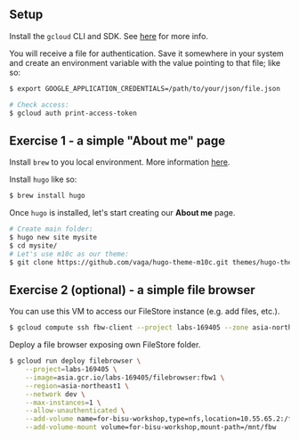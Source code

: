 ## Setup

Install the `gcloud` CLI and SDK. See [here](https://cloud.google.com/sdk/docs/install) for more info.

You will receive a file for authentication. Save it somewhere in your system and create an environment variable with the value pointing to that file; like so:

``` sh
$ export GOOGLE_APPLICATION_CREDENTIALS=/path/to/your/json/file.json

# Check access:
$ gcloud auth print-access-token
```

## Exercise 1 - a simple "About me" page

Install `brew` to you local environment. More information [here](https://brew.sh/).

Install `hugo` like so:

``` sh
$ brew install hugo
```

Once `hugo` is installed, let's start creating our **About me** page.

``` sh
# Create main folder:
$ hugo new site mysite
$ cd mysite/
# Let's use m10c as our theme:
$ git clone https://github.com/vaga/hugo-theme-m10c.git themes/hugo-theme-m10c
```

## Exercise 2 (optional) - a simple file browser

You can use this VM to access our FileStore instance (e.g. add files, etc.).

``` sh
$ gcloud compute ssh fbw-client --project labs-169405 --zone asia-northeast1-a
```

Deploy a file browser exposing own FileStore folder.

``` sh
$ gcloud run deploy filebrowser \
    --project=labs-169405 \
    --image=asia.gcr.io/labs-169405/filebrowser:fbw1 \
    --region=asia-northeast1 \
    --network dev \
    --max-instances=1 \
    --allow-unauthenticated \
    --add-volume name=for-bisu-workshop,type=nfs,location=10.55.65.2:/fbw \
    --add-volume-mount volume=for-bisu-workshop,mount-path=/mnt/fbw
```
